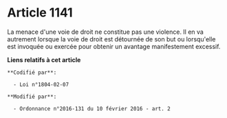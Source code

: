 # Article 1141

La menace d'une voie de droit ne constitue pas une violence. Il en va autrement lorsque la voie de droit est détournée de son
but ou lorsqu'elle est invoquée ou exercée pour obtenir un avantage manifestement excessif.

**Liens relatifs à cet article**

	**Codifié par**:

	  - Loi n°1804-02-07

	**Modifié par**:

	  - Ordonnance n°2016-131 du 10 février 2016 - art. 2
